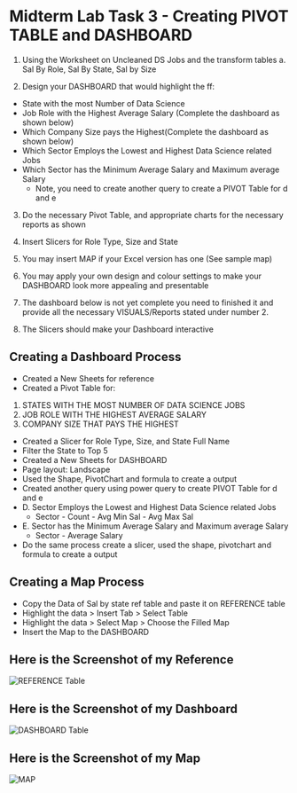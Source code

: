 # Midterm Lab Task 3 - Creating PIVOT TABLE and DASHBOARD

1. Using the Worksheet on Uncleaned DS Jobs and the transform tables
a. Sal By Role, Sal By State, Sal by Size

2. Design your DASHBOARD that would highlight the ff:
* State with the most Number of Data Science
* Job Role with the Highest Average Salary (Complete the dashboard as shown below)
* Which Company Size pays the Highest(Complete the dashboard as shown below)
* Which Sector Employs the Lowest and Highest Data Science related Jobs
* Which Sector has the Minimum Average Salary and Maximum average Salary
  - Note, you need to create another query to create a PIVOT Table for d and e
  
3. Do the necessary Pivot Table, and appropriate charts for the necessary reports as shown
   
4. Insert Slicers for Role Type, Size and State
   
5. You may insert MAP if your Excel version has one (See sample map)
6. You may apply your own design and colour settings to make your DASHBOARD look more
appealing and presentable
7. The dashboard below is not yet complete you need to finished it and provide all the necessary
VISUALS/Reports stated under number 2.
8. The Slicers should make your Dashboard interactive

## Creating a Dashboard Process
* Created a New Sheets for reference
* Created a Pivot Table for:
1. STATES WITH THE MOST NUMBER OF DATA SCIENCE JOBS
2. JOB ROLE WITH THE HIGHEST AVERAGE SALARY
3. COMPANY SIZE  THAT PAYS THE HIGHEST
* Created a Slicer for Role Type, Size, and State Full Name
* Filter the State to Top 5
* Created a New Sheets for DASHBOARD
* Page layout: Landscape
* Used the Shape, PivotChart and formula to create a output
* Created another query using power query to create PIVOT Table for d and e
* D. Sector Employs the Lowest and Highest Data Science related Jobs
  - Sector - Count - Avg Min Sal - Avg Max Sal
* E. Sector has the Minimum Average Salary and Maximum average Salary
  - Sector - Average Salary
*  Do the same process create a slicer, used the shape, pivotchart and formula to create a output

## Creating a Map Process
* Copy the Data of Sal by state ref table and paste it on REFERENCE table
* Highlight the data > Insert Tab > Select Table
* Highlight the data > Select Map > Choose the Filled Map
* Insert the Map to the DASHBOARD

  
## Here is the Screenshot of my Reference
![REFERENCE Table]()
## Here is the Screenshot of my Dashboard
![DASHBOARD Table]()
## Here is the Screenshot of my Map
![MAP]()














